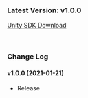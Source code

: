 ### Latest Version: v1.0.0

[Unity SDK Download](https://kr.object.ncloudstorage.com/itsb/GameChatSDK/GameChatUnity_v0.3.0%28Beta%29.unitypackage)

<br/>

### Change Log

#### v1.0.0 (2021-01-21)

- Release